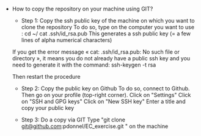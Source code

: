 - How to copy the repository on your machine using GIT?

  - Step 1: Copy the ssh public key of the machine on which you want to clone the repository
  To do so, type on the computer you want to use :
  cd ~/
  cat .ssh/id_rsa.pub
  This generates a ssh public key (= a few lines of alpha numerical characters)

  If you get the error message « cat: .ssh/id_rsa.pub: No such file or directory », it means you do not already have a public ssh key and you need to generate it with the command:
  ssh-keygen -t rsa

  Then restart the procedure

  - Step 2: Copy the public key on Github
  To do so, connect to Github. 
  Then go on your profile (top-right corner).
  Click on "Settings"
  Click on "SSH and GPG keys"
  Click on "New SSH key"
  Enter a title and copy your public key


  - Step 3: Do a copy via GIT
  Type "git clone git@github.com:pdonnel/EC_exercise.git " on the machine